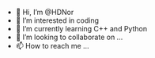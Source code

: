 - 👋 Hi, I’m @HDNor
- 👀 I’m interested in coding
- 🌱 I’m currently learning C++ and Python
- 💞️ I’m looking to collaborate on ...
- 📫 How to reach me ...

<!---
HDNor/HDNor is a ✨ special ✨ repository because its `README.md` (this file) appears on your GitHub profile.
You can click the Preview link to take a look at your changes.
--->
